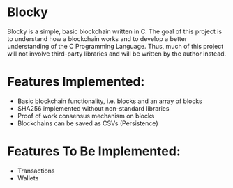 # Blocky
Blocky is a simple, basic blockchain written in C. The goal of this project is to understand how a blockchain works and to develop a better understanding of the C Programming Language. Thus, much of this project will not involve third-party libraries and will be written by the author instead. 

# Features Implemented:
- Basic blockchain functionality, i.e. blocks and an array of blocks
- SHA256 implemented without non-standard libraries
- Proof of work consensus mechanism on blocks 
- Blockchains can be saved as CSVs (Persistence) 

# Features To Be Implemented: 
- Transactions 
- Wallets 

